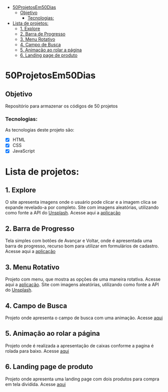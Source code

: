 - [50ProjetosEm50Dias](#50projetosem50dias)
  - [Objetivo](#objetivo)
    - [Tecnologias:](#tecnologias)
- [Lista de projetos:](#lista-de-projetos)
  - [1. Explore](#1-explore)
  - [2. Barra de Progresso](#2-barra-de-progresso)
  - [3. Menu Rotativo](#3-menu-rotativo)
  - [4. Campo de Busca](#4-campo-de-busca)
  - [5. Animação ao rolar a página](#5-animação-ao-rolar-a-página)
  - [6. Landing page de produto](#6-landing-page-de-produto)

# 50ProjetosEm50Dias

## Objetivo

Repositório para armazenar os códigos de 50 projetos

### Tecnologias:

As tecnologias deste projeto são:

- [x] HTML
- [x] CSS
- [x] JavaScript

# Lista de projetos:

## 1. Explore

O site apresenta imagens onde o usuário pode clicar e a imagem clica se expande revelado-a por completo.
Site com imagens aleatórias, utilizando como fonte a API do [Unsplash](https://unsplash.com/).
Acesse aqui a [aplicação](#)

## 2. Barra de Progresso

Tela simples com botões de Avançar e Voltar, onde é apresentada uma barra de progresso, recurso bom para utilizar em formulários de cadastro.
Acesse aqui a [aplicação](#)

## 3. Menu Rotativo

Projeto com menu, que mostra as opções de uma maneira rotativa. Acesse aqui a [aplicação](#).
Site com imagens aleatórias, utilizando como fonte a API do [Unsplash](https://unsplash.com/).

## 4. Campo de Busca

Projeto onde apresenta o campo de busca com uma animação. Acesse [aqui](#)

## 5. Animação ao rolar a página

Projeto onde é realizada a apresentação de caixas conforme a pagina é rolada para baixo. Acesse [aqui](#)

## 6. Landing page de produto

Projeto onde apresenta uma landing page com dois produtos para compra em tela dividida. Acesse [aqui](#)

<!--
## 4. Campo de Busca

Projeto onde apresenta o campo de busca com uma animação. Acesse [aqui](#) -->
